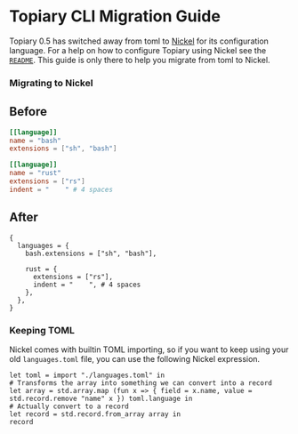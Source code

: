 # Topiary CLI Migration Guide
Topiary 0.5 has switched away from toml to [Nickel](https://nickel-lang.org/) for its configuration language.
For a help on how to configure Topiary using Nickel see the [`README`](/README.md).
This guide is only there to help you migrate from toml to Nickel.

### Migrating to Nickel
## Before
```toml
[[language]]
name = "bash"
extensions = ["sh", "bash"]

[[language]]
name = "rust"
extensions = ["rs"]
indent = "    " # 4 spaces
```

## After
```nickel
{
  languages = {
    bash.extensions = ["sh", "bash"],

    rust = {
      extensions = ["rs"],
      indent = "    ", # 4 spaces
    },
  },
}
```

### Keeping TOML
Nickel comes with builtin TOML importing, so if you want to keep using your old `languages.toml` file, you can use the following Nickel expression.
```nickel
let toml = import "./languages.toml" in
# Transforms the array into something we can convert into a record
let array = std.array.map (fun x => { field = x.name, value = std.record.remove "name" x }) toml.language in
# Actually convert to a record
let record = std.record.from_array array in
record
```
